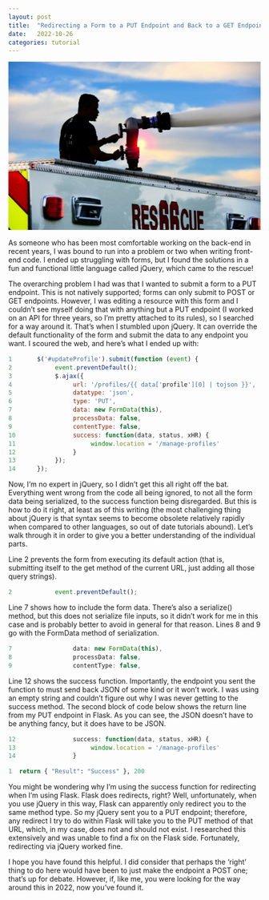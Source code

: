 ```yaml
---
layout: post
title:  "Redirecting a Form to a PUT Endpoint and Back to a GET Endpoint with jQuery When Using Flask"
date:   2022-10-26
categories: tutorial
---
```

![image tooltip here](/assets/greg-leaman-K25hwSB2NuE-unsplash-2048x1365.jpg)

As someone who has been most comfortable working on the back-end in recent years, I was bound to run into a problem or two when writing front-end code. I ended up struggling with forms, but I found the solutions in a fun and functional little language called jQuery, which came to the rescue!

The overarching problem I had was that I wanted to submit a form to a PUT endpoint. This is not natively supported; forms can only submit to POST or GET endpoints. However, I was editing a resource with this form and I couldn’t see myself doing that with anything but a PUT endpoint (I worked on an API for three years, so I’m pretty attached to its rules), so I searched for a way around it. That’s when I stumbled upon jQuery. It can override the default functionality of the form and submit the data to any endpoint you want. I scoured the web, and here’s what I ended up with:

```javascript
1       $('#updateProfile').submit(function (event) {
2            event.preventDefault();
3            $.ajax({
4                 url: '/profiles/{{ data['profile'][0] | tojson }}',
5                 datatype: 'json',
6                 type: 'PUT',
7                 data: new FormData(this),
8                 processData: false,
9                 contentType: false,
10                success: function(data, status, xHR) {
11                     window.location = '/manage-profiles'
12                }
13           });
14      });
```

Now, I’m no expert in jQuery, so I didn’t get this all right off the bat. Everything went wrong from the code all being ignored, to not all the form data being serialized, to the success function being disregarded. But this is how to do it right, at least as of this writing (the most challenging thing about jQuery is that syntax seems to become obsolete relatively rapidly when compared to other languages, so out of date tutorials abound). Let’s walk through it in order to give you a better understanding of the individual parts.

Line 2 prevents the form from executing its default action (that is, submitting itself to the get method of the current URL, just adding all those query strings).

```javascript
2            event.preventDefault();
```

Line 7 shows how to include the form data. There’s also a serialize() method, but this does not serialize file inputs, so it didn’t work for me in this case and is probably better to avoid in general for that reason. Lines 8 and 9 go with the FormData method of serialization.

```javascript
7                 data: new FormData(this),
8                 processData: false,
9                 contentType: false,
```

Line 12 shows the success function. Importantly, the endpoint you sent the function to must send back JSON of some kind or it won’t work. I was using an empty string and couldn’t figure out why I was never getting to the success method. The second block of code below shows the return line from my PUT endpoint in Flask. As you can see, the JSON doesn’t have to be anything fancy, but it does have to be JSON.

```javascript
12                success: function(data, status, xHR) {
13                     window.location = '/manage-profiles'
14                }
```

```python
1  return { "Result": "Success" }, 200
```

You might be wondering why I’m using the success function for redirecting when I’m using Flask. Flask does redirects, right? Well, unfortunately, when you use jQuery in this way, Flask can apparently only redirect you to the same method type. So my jQuery sent you to a PUT endpoint; therefore, any redirect I try to do within Flask will take you to the PUT method of that URL, which, in my case, does not and should not exist. I researched this extensively and was unable to find a fix on the Flask side. Fortunately, redirecting via jQuery worked fine.

I hope you have found this helpful. I did consider that perhaps the ‘right’ thing to do here would have been to just make the endpoint a POST one; that’s up for debate. However, if, like me, you were looking for the way around this in 2022, now you’ve found it.